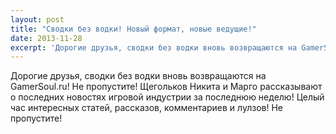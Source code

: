 ```yaml
---
layout: post
title: "Сводки без водки! Новый формат, новые ведущие!"
date: 2013-11-28
excerpt: 'Дорогие друзья, сводки без водки вновь возвращаются на GamerSoul.ru! Не пропустите! Щегольков Никита и Марго рассказывают о последних новостях игровой индустрии за последнюю неделю! Целый час интересных статей, рассказов, комментариев и лулзов! Не пропустите! Видео внутри новости!'
---
```


Дорогие друзья, сводки без водки вновь возвращаются на GamerSoul.ru! Не пропустите! Щегольков Никита и Марго рассказывают о последних новостях игровой индустрии за последнюю неделю! Целый час интересных статей, рассказов, комментариев и лулзов! Не пропустите!